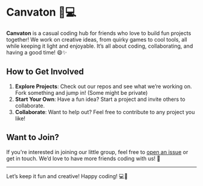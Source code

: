 # Canvaton 🎨💻

**Canvaton** is a casual coding hub for friends who love to build fun projects together! We work on creative ideas, from quirky games to cool tools, all while keeping it light and enjoyable. It’s all about coding, collaborating, and having a good time! 😄✨

## How to Get Involved
1. **Explore Projects**: Check out our repos and see what we’re working on. Fork something and jump in! (Some might be private)
2. **Start Your Own**: Have a fun idea? Start a project and invite others to collaborate.
3. **Collaborate**: Want to help out? Feel free to contribute to any project you like!

## Want to Join? 
If you're interested in joining our little group, feel free to [open an issue](https://github.com/canvaton/.github/issues) or get in touch. We’d love to have more friends coding with us! 🤗

---

Let’s keep it fun and creative! Happy coding! 💻🎉
